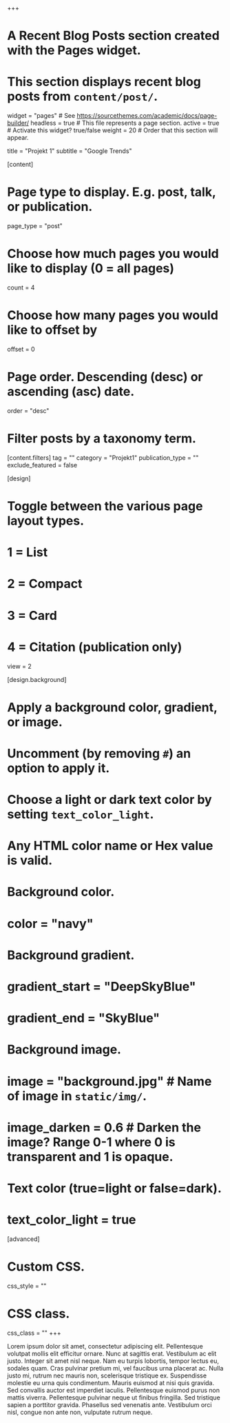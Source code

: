 +++
# A Recent Blog Posts section created with the Pages widget.
# This section displays recent blog posts from `content/post/`.

widget = "pages"  # See https://sourcethemes.com/academic/docs/page-builder/
headless = true  # This file represents a page section.
active = true  # Activate this widget? true/false
weight = 20  # Order that this section will appear.

title = "Projekt 1"
subtitle = "Google Trends"

[content]
  # Page type to display. E.g. post, talk, or publication.
  page_type = "post"

  # Choose how much pages you would like to display (0 = all pages)
  count = 4

  # Choose how many pages you would like to offset by
  offset = 0

  # Page order. Descending (desc) or ascending (asc) date.
  order = "desc"

  # Filter posts by a taxonomy term.
  [content.filters]
    tag = ""
    category = "Projekt1"
    publication_type = ""
    exclude_featured = false

[design]
  # Toggle between the various page layout types.
  #   1 = List
  #   2 = Compact
  #   3 = Card
  #   4 = Citation (publication only)
  view = 2

[design.background]
  # Apply a background color, gradient, or image.
  #   Uncomment (by removing `#`) an option to apply it.
  #   Choose a light or dark text color by setting `text_color_light`.
  #   Any HTML color name or Hex value is valid.

  # Background color.
  # color = "navy"

  # Background gradient.
  # gradient_start = "DeepSkyBlue"
  # gradient_end = "SkyBlue"

  # Background image.
  # image = "background.jpg"  # Name of image in `static/img/`.
  # image_darken = 0.6  # Darken the image? Range 0-1 where 0 is transparent and 1 is opaque.

  # Text color (true=light or false=dark).
  # text_color_light = true  

[advanced]
 # Custom CSS.
 css_style = ""

 # CSS class.
 css_class = ""
+++

Lorem ipsum dolor sit amet, consectetur adipiscing elit. Pellentesque volutpat mollis elit efficitur ornare. Nunc at sagittis erat. Vestibulum ac elit justo. Integer sit amet nisl neque. Nam eu turpis lobortis, tempor lectus eu, sodales quam. Cras pulvinar pretium mi, vel faucibus urna placerat ac. Nulla justo mi, rutrum nec mauris non, scelerisque tristique ex. Suspendisse molestie eu urna quis condimentum. Mauris euismod at nisi quis gravida. Sed convallis auctor est imperdiet iaculis. Pellentesque euismod purus non mattis viverra. Pellentesque pulvinar neque ut finibus fringilla. Sed tristique sapien a porttitor gravida. Phasellus sed venenatis ante. Vestibulum orci nisl, congue non ante non, vulputate rutrum neque.
